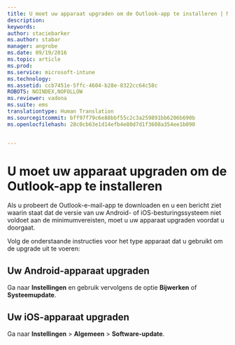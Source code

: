 ```yaml
---
title: U moet uw apparaat upgraden om de Outlook-app te installeren | Microsoft Intune
description: 
keywords: 
author: staciebarker
ms.author: stabar
manager: angrobe
ms.date: 09/19/2016
ms.topic: article
ms.prod: 
ms.service: microsoft-intune
ms.technology: 
ms.assetid: ccb7451e-5ffc-4604-b28e-8322cc64c58c
ROBOTS: NOINDEX,NOFOLLOW
ms.reviewer: vadona
ms.suite: ems
translationtype: Human Translation
ms.sourcegitcommit: bff97f79c6e88bbf55c2c3a259891bb6206b690b
ms.openlocfilehash: 28c0cb63e1d14efb4e80d7d1f3608a354ee1b090


---
```


# U moet uw apparaat upgraden om de Outlook-app te installeren

Als u probeert de Outlook-e-mail-app te downloaden en u een bericht ziet waarin staat dat de versie van uw Android- of iOS-besturingssysteem niet voldoet aan de minimumvereisten, moet u uw apparaat upgraden voordat u doorgaat.

Volg de onderstaande instructies voor het type apparaat dat u gebruikt om de upgrade uit te voeren:

## Uw Android-apparaat upgraden
Ga naar **Instellingen** en gebruik vervolgens de optie **Bijwerken** of **Systeemupdate**.

## Uw iOS-apparaat upgraden
Ga naar **Instellingen** &gt; **Algemeen** &gt; **Software-update**.



<!--HONumber=Sep16_HO3-->


